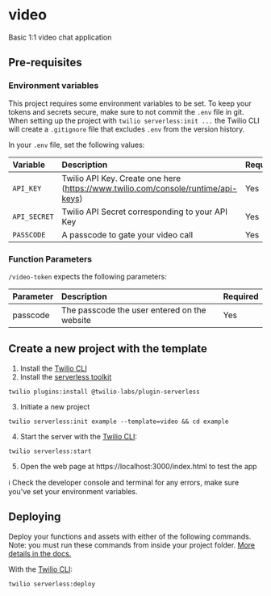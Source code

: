 # video

Basic 1:1 video chat application

## Pre-requisites

### Environment variables

This project requires some environment variables to be set. To keep your tokens and secrets secure, make sure to not commit the `.env` file in git. When setting up the project with `twilio serverless:init ...` the Twilio CLI will create a `.gitignore` file that excludes `.env` from the version history.

In your `.env` file, set the following values:

| Variable     | Description                                                                       | Required |
| :----------- | :-------------------------------------------------------------------------------- | :------- |
| `API_KEY`    | Twilio API Key. Create one here (https://www.twilio.com/console/runtime/api-keys) | Yes      |
| `API_SECRET` | Twilio API Secret corresponding to your API Key                                   | Yes      |
| `PASSCODE`   | A passcode to gate your video call                                                | Yes      |

### Function Parameters

`/video-token` expects the following parameters:

| Parameter | Description                                  | Required |
| :-------- | :------------------------------------------- | :------- |
| passcode  | The passcode the user entered on the website | Yes      |

## Create a new project with the template

1. Install the [Twilio CLI](https://www.twilio.com/docs/twilio-cli/quickstart#install-twilio-cli)
2. Install the [serverless toolkit](https://www.twilio.com/docs/labs/serverless-toolkit/getting-started)

```shell
twilio plugins:install @twilio-labs/plugin-serverless
```

3. Initiate a new project

```
twilio serverless:init example --template=video && cd example
```

4. Start the server with the [Twilio CLI](https://www.twilio.com/docs/twilio-cli/quickstart):

```
twilio serverless:start
```

5. Open the web page at https://localhost:3000/index.html to test the app

ℹ️ Check the developer console and terminal for any errors, make sure you've set your environment variables.

## Deploying

Deploy your functions and assets with either of the following commands. Note: you must run these commands from inside your project folder. [More details in the docs.](https://www.twilio.com/docs/labs/serverless-toolkit)

With the [Twilio CLI](https://www.twilio.com/docs/twilio-cli/quickstart):

```
twilio serverless:deploy
```
